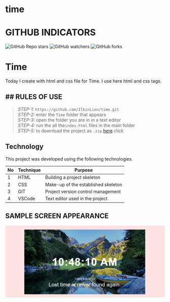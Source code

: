 # time
 
# GITHUB INDICATORS

![GitHub Repo stars](https://img.shields.io/github/stars/IlkinLion/time?style=for-the-badge)
![GitHub watchers](https://img.shields.io/github/watchers/IlkinLion/time?style=for-the-badge)
![GitHub forks](https://img.shields.io/github/forks/IlkinLion/time?style=for-the-badge)

  # Time

Today I create with html and css file for Time. I use here html and css tags. 
## ## RULES OF USE

> *STEP-1:* `https://github.com/IlkinLion/time.git` <br/>
> *STEP-2:*  enter the `Time` folder that appears <br/>
> *STEP-3:*  open the folder you are in in a text editor <br/>
> *STEP-4:*  run the  all the`index.html` files in the main folder <br/>
> *STEP-5:*  to download the project as `.zip`  [here](https://github.com/IlkinLion/time/archive/refs/heads/main.zip) click <br/>


## Technology

This project was developed using the following technologies

| No | Technique | Purpose |
| - | ---------- | --------------------- |
| 1 | HTML | Building a project skeleton |
| 2 | CSS |  Make-up of the established skeleton |
| 3 | GIT |  Project version control management |
| 4 | VSCode | Text editor used in the project |


## SAMPLE SCREEN APPEARANCE

![There was a screenshot here](./screen1.PNG)
